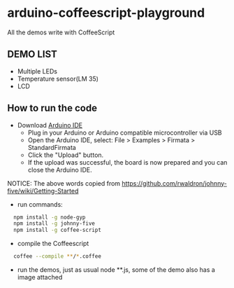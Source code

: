 arduino-coffeescript-playground
===============================

All the demos write with CoffeeScript

## DEMO LIST

 * Multiple LEDs
 * Temperature sensor(LM 35)
 * LCD


## How to run the code

 - Download [Arduino IDE](http://arduino.cc/en/main/software)
     - Plug in your Arduino or Arduino compatible microcontroller via USB
     - Open the Arduino IDE, select: File > Examples > Firmata > StandardFirmata
     - Click the "Upload" button.
     - If the upload was successful, the board is now prepared and you can close the Arduino IDE.

  NOTICE: The above words copied from <https://github.com/rwaldron/johnny-five/wiki/Getting-Started>

 -  run commands:
  ```bash
    npm install -g node-gyp
    npm install -g johnny-five
    npm install -g coffee-script

  ```
 - compile the Coffeescript

  ```bash
    coffee --compile **/*.coffee
  ```
 - run the demos, just as usual node **.js, some of the demo also has a image attached

